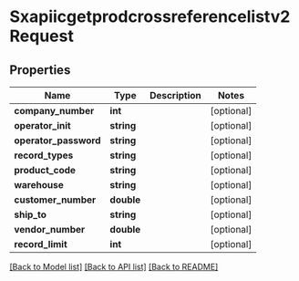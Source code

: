 # Sxapiicgetprodcrossreferencelistv2Request

## Properties
Name | Type | Description | Notes
------------ | ------------- | ------------- | -------------
**company_number** | **int** |  | [optional] 
**operator_init** | **string** |  | [optional] 
**operator_password** | **string** |  | [optional] 
**record_types** | **string** |  | [optional] 
**product_code** | **string** |  | [optional] 
**warehouse** | **string** |  | [optional] 
**customer_number** | **double** |  | [optional] 
**ship_to** | **string** |  | [optional] 
**vendor_number** | **double** |  | [optional] 
**record_limit** | **int** |  | [optional] 

[[Back to Model list]](../README.md#documentation-for-models) [[Back to API list]](../README.md#documentation-for-api-endpoints) [[Back to README]](../README.md)


